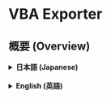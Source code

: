 # VBA Exporter

## 概要 (Overview)

<details>
<summary><strong>日本語 (Japanese)</strong></summary>

---

**VBA Exporter** は、Excelファイル内に埋め込まれたVBAプロジェクトを、Gitなどのバージョン管理システムで扱いやすいように、個別のテキストファイル (`.bas`, `.cls`, `.frm`)として一括でエクスポートするツールです。

さらに、エクスポートと同時に**内蔵された高機能フォーマッターがVBAコードを自動で美しく整形**します。これにより、コードの可読性が向上し、チームでのコードレビューや差分（Diff）の確認が格段に容易になります。

### 主な機能

-   **VBAコードのエクスポート**: 標準モジュール、クラスモジュール、フォームモジュールを、元のコンポーネント名を維持したままファイルに出力します。
-   **自動コードフォーマット**: エクスポートと同時に、ネストされた複雑なブロック構造も含むVBAコードのインデントを正確に整形します。
-   **直感的なGUI操作**: 使いやすいGUIウィンドウから、ファイル選択ダイアログを開いて操作できます。
-   **複数ファイルの一括処理**: 複数のExcelファイルを一度に選択し、まとめてエクスポート処理を実行できます。
-   **リアルタイムログ表示**: 処理の進捗や結果がGUIウィンドウにリアルタイムで表示されます。

### スクリーンショット

![vba_exporter_jp](https://github.com/user-attachments/assets/4c42680b-9fff-4cff-84ee-af3fbd099cc9)

### 動作環境

-   **OS**: Windows 10 / 11 (本ツールはWindows専用です)
-   **アプリケーション**: Microsoft Excel

### 使い方

#### 実行ファイル (.exe) を使う (推奨)

Pythonの環境構築が不要なため、ほとんどのユーザーにこの方法を推奨します。

1.  **ファイルのダウンロード**
    -   本リポジトリの [**Releasesページ**](https://github.com/TC-AJINORI/Py-VBA-Formatter-Suite/tree/main/_Releases) にアクセスします。
    -   最新バージョンのアセットから `vba_exporter.exe` をダウンロードします。

2.  **セキュリティに関する重要な注意**
    -   本プログラムは開発者によるデジタル署名が行われていません。そのため、ダウンロード時や実行時に **Windows Defender SmartScreen** やお使いのアンチウイルスソフトによって警告が表示される場合があります。
    -   これは、未知の実行ファイルに対する標準的な保護機能であり、必ずしもウイルスを意味するものではありません。
    -   実行するには、以下のように操作してください。
        -   Windowsの警告画面で **詳細情報** をクリックします。
        -   次に表示される **実行** ボタンをクリックします。
    -   本プログラムのダウンロードおよび実行は、これらのリスクを理解した上で、**自己の責任において**行ってください。

3.  **ツールの起動**
    -   ダウンロードした `vba_exporter.exe` をダブルクリックして実行します。
    -   表示されたウィンドウのボタンをクリックし、エクスポートしたいExcelファイルを選択します。

### 注意事項

-   エクスポートされたVBAコードは、実行元のフォルダ配下に `vba_source` という名前のフォルダが作成され、その中に保存されます。
-   VBAプロジェクトがパスワードで保護されている場合、コードの読み書きがブロックされるため、本ツールは機能しません。

### ライセンス

このプロジェクトはMITライセンスの下で公開されています。詳細は `LICENSE` ファイルをご覧ください。

---
</details>

<br>

<details>
<summary><strong>English (英語)</strong></summary>

---

**VBA Exporter** is a tool that batch exports the VBA project embedded within an Excel file into individual text files (`.bas`, `.cls`, `.frm`) for easy handling in version control systems like Git.

Furthermore, upon export, the **built-in advanced formatter automatically beautifies the VBA code**. This improves code readability and makes code reviews and diff checking in a team environment significantly easier.

### Features

-   **VBA Code Export**: Exports standard modules, class modules, and form modules to files, maintaining their original component names.
-   **Automatic Code Formatting**: Simultaneously formats the indentation of VBA code, including complex nested block structures, upon export.
-   **Intuitive GUI Operation**: Allows users to operate via a user-friendly GUI window, opening a file selection dialog.
-   **Batch Processing of Multiple Files**: Supports selecting and processing multiple Excel files at once.
-   **Real-time Log Display**: Shows the progress and results of the processing in real-time in the GUI window.

### Screenshot

![vba_exporter_en](https://github.com/user-attachments/assets/4c42680b-9fff-4cff-84ee-af3fbd099cc9)

### System Requirements

-   **OS**: Windows 10 / 11 (This tool is for Windows only)
-   **Application**: Microsoft Excel

### Usage

#### Using the executable file (.exe) (Recommended)

This method is recommended for most users as it does not require setting up a Python environment.

1.  **Download the File**
    -   Access the [**Releases page**](https://github.com/TC-AJINORI/Py-VBA-Formatter-Suite/tree/main/_Releases) of this repository.
    -   Download `vba_exporter.exe` from the assets of the latest version.

2.  **Important Security Note**
    -   This program is not digitally signed by the developer. Therefore, you may see warnings from **Windows Defender SmartScreen** or your antivirus software when downloading or running it.
    -   This is a standard protection feature for unknown executables and does not necessarily mean it is a virus.
    -   To run it, please follow these steps:
        -   On the Windows warning screen, click **More info**.
        -   Then, click the **Run anyway** button that appears.
    -   Please download and run this program **at your own risk**, understanding these factors.

3.  **Launch the Tool**
    -   Double-click the downloaded `vba_exporter.exe` to run it.
    -   Click the button in the displayed window to select the Excel files you want to export.

### Notes

-   The exported VBA code is saved in a folder named `vba_source` created under the directory where the tool was executed.
-   If a VBA project is password-protected, this tool will not function as code reading and writing will be blocked.

### License

This project is licensed under the MIT License - see the `LICENSE` file for details.

---
</details>
